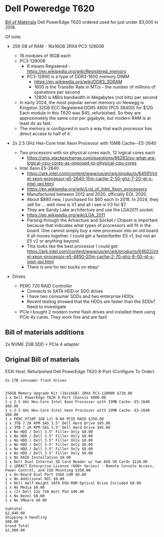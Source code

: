 # Dell Poweredge T620

[Bill of Materials]()
Dell PowerEdge T620 ordered used for just under $3,000 in 2018.

Of note:

* 256 GB of RAM - 16x16GB 2RX4 PC3-12800R
    * 16 modules of 16GB each
    * PC3-12800R
        * R means Registered - https://en.wikipedia.org/wiki/Registered_memory
        * PC3-12800 is a type of DDR3-1600 memory DIMM
            * https://en.wikipedia.org/wiki/DDR3_SDRAM
            * 1600 is the Transfer Rate in MT/s - the number of millions of operations per second
            * 12800 is MB/s bandwidth in Megabytes (not bits) per second
    * In early 2024, the most popular server memory on Newegg is Kingston 32GB ECC Registered DDR5 4800 (PC5 38400) for $120. Each module in this T620 was $45, refurbished. So they are approximately the same cost per gigabyte, but modern RAM is at least 4x as fast.
    * The memory is configured in such a way that each processor has direct access to half of it.

* 2x 2.5 GHz Hex-Core Intel Xeon Processor with 15MB Cache--E5-2640
    * Two processors with six physical cores each, 12 logical cores each
        * https://unix.stackexchange.com/questions/88283/so-what-are-logical-cpu-cores-as-opposed-to-physical-cpu-cores
    * Intel Xeon E5-2640
        * https://ark.intel.com/content/www/us/en/ark/products/64591/intel-xeon-processor-e5-2640-15m-cache-2-50-ghz-7-20-gt-s-intel-qpi.html
        * https://en.wikipedia.org/wiki/List_of_Intel_Xeon_processors
        * Manufactured between 2012 and 2020, officially EOL 2020.
        * About $880 new, I purchased for $60 each in 2018. In 2024, they sell for ... well mine is V1 and all I see is V3 for $7.
        * They are Sandy Lake architecture and use the LGA2011 socket.
        * https://en.wikipedia.org/wiki/LGA_2011
        * Parsing through the Arhiecture and Socket / Chipset is important because that indicates what types of processors will fit in the board. One cannot simply buy a new processor into an old board. It all moves together. I could get a faster/better E5 v1, but not an E5 v2 or anything beyond.
        * This looks like the best processor I could get: https://ark.intel.com/content/www/us/en/ark/products/64622/intel-xeon-processor-e5-4650-20m-cache-2-70-ghz-8-00-gt-s-intel-qpi.html
        * There is one for ten bucks on ebay!

* Drives
    * PERC 720 RAID Controller
        * Connects to SATA HDD or SDD drives
        * I have two consumer SDDs and two enterprise HDDs
        * Recent testing showed that the HDDs are faster than the SDDs? Need to investigate
    * PCIe
        I bought 2 modern nvme flash drives and installed them using PCIe 4x cards. They work fine and are fast!

## Bill of materials additions

2x NVME 2GB SDD + PCIe 4 adapter


## Original Bill of materials

ESXi Host: Refurbished Dell PowerEdge T620 8-Port (Configure To Order)

	2x 1TB consumer flash drives


	256GB Memory Upgrade Kit (16x16GB) 2RX4 PC3-12800R $720.00
	1 x Dell PowerEdge T620 8-Port Chassis $900.00
	1 x 2.5 GHz Hex-Core Intel Xeon Processor with 15MB Cache--E5-2640 $60.00
	1 x 2.5 GHz Hex-Core Intel Xeon Processor with 15MB Cache--E5-2640 $60.00
	1 x PERC H710P 1GB Lvl 0-60 PCIE RAID $350.00
	1 x 3TB 7.2K RPM SAS 3.5" Dell Hard Drive $95.00
	1 x 3TB 7.2K RPM SAS 3.5" Dell Hard Drive $95.00
	1 x No HDD / Dell 3.5" Filler Only $0.00
	1 x No HDD / Dell 3.5" Filler Only $0.00
	1 x No HDD / Dell 3.5" Filler Only $0.00
	1 x No HDD / Dell 3.5" Filler Only $0.00
	1 x No HDD / Dell 3.5" Filler Only $0.00
	1 x No HDD / Dell 3.5" Filler Only $0.00
	1 x No RAID Installation $0.00
	1 x Dell Dual Internal SD Card Reader w/ two 8GB SD Cards $120.00
	1 x iDRAC7 Enterprise License (600+ Series) - Remote Console Access, Power Control, and ISO Mounting $350.00
	1 x On-Board Dual Port 1GbE LOM $0.00
	1 x No Additional NIC $0.00
	1 x Dell Half-Height SATA DVD-ROM Optical Drive Included $0.00
	1 x No Media $0.00
	1 x (2) Dell 12G 750 Watt PSU $90.00
	1 x No Bezel $0.00
	1 x No VMware $0.00

	Subtotal
	$2,840.00
	Shipping & Handling
	$60.00
	Grand Total
	$2,900.00




